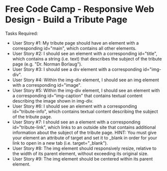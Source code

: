 # Free Code Camp - Responsive Web Design - Build a Tribute Page
Tasks Required:
<ul>
  <li>User Story #1: My tribute page should have an element with a corresponding id="main", which contains all other elements.</li>
  <li>User Story #2: I should see an element with a corresponding id="title", which contains a string (i.e. text) that describes the subject of the tribute page (e.g. "Dr. Norman Borlaug").</li>
 <li>User Story #3: I should see a div element with a corresponding id="img-div".</li>
  <li>User Story #4: Within the img-div element, I should see an img element with a corresponding id="image".</li>
 <li>User Story #5: Within the img-div element, I should see an element with a corresponding id="img-caption" that contains textual content describing the image shown in img-div.</li>
 <li>User Story #6: I should see an element with a corresponding id="tribute-info", which contains textual content describing the subject of the tribute page.</li>
 <li>User Story #7: I should see an a element with a corresponding id="tribute-link", which links to an outside site that contains additional information about the subject of the tribute page. HINT: You must give your element an attribute of target and set it to _blank in order for your link to open in a new tab (i.e. target="_blank").</li>
 <li>User Story #8: The img element should responsively resize, relative to the width of its parent element, without exceeding its original size.</li>
  <li>User Story #9: The img element should be centered within its parent element.</li>
</ul>
